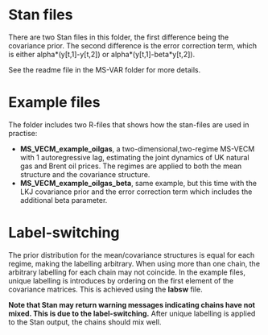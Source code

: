 # Stan files

There are two Stan files in this folder, the first difference being the covariance prior.
The second difference is the error correction term, which is either alpha*(y[t,1]-y[t,2]) or alpha*(y[t,1]-beta*y[t,2]).

See the readme file in the MS-VAR folder for more details.

# Example files

The folder includes two R-files that shows how the stan-files are used in practise:
* **MS_VECM_example_oilgas**, a two-dimensional,two-regime MS-VECM with 1 autoregressive lag, estimating the joint dynamics of UK natural gas and Brent oil prices. The regimes are applied to both the mean structure and the covariance structure.
* **MS_VECM_example_oilgas_beta**, same example, but this time with the LKJ covariance prior and the error correction term which includes the additional beta parameter. 


# Label-switching
The prior distribution for the mean/covariance structures is equal for each regime, making the labelling arbitrary.
When using more than one chain, the arbitrary labelling for each chain may not coincide.
In the example files, unique labelling is introduces by ordering on the first element of the covariance matrices.
This is achieved using the **labsw** file. 

**Note that Stan may return warning messages indicating chains have not mixed.
This is due to the label-switching.** 
After unique labelling is applied to the Stan output, the chains should mix well.

